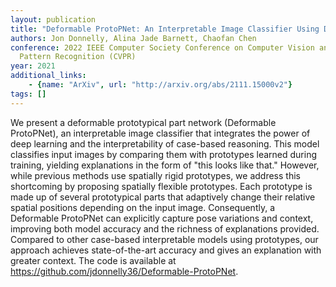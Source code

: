 ```yaml
---
layout: publication
title: "Deformable ProtoPNet: An Interpretable Image Classifier Using Deformable Prototypes"
authors: Jon Donnelly, Alina Jade Barnett, Chaofan Chen
conference: 2022 IEEE Computer Society Conference on Computer Vision and
  Pattern Recognition (CVPR)
year: 2021
additional_links: 
    - {name: "ArXiv", url: "http://arxiv.org/abs/2111.15000v2"}
tags: []
---
```

We present a deformable prototypical part network (Deformable ProtoPNet), an
interpretable image classifier that integrates the power of deep learning and
the interpretability of case-based reasoning. This model classifies input
images by comparing them with prototypes learned during training, yielding
explanations in the form of "this looks like that." However, while previous
methods use spatially rigid prototypes, we address this shortcoming by
proposing spatially flexible prototypes. Each prototype is made up of several
prototypical parts that adaptively change their relative spatial positions
depending on the input image. Consequently, a Deformable ProtoPNet can
explicitly capture pose variations and context, improving both model accuracy
and the richness of explanations provided. Compared to other case-based
interpretable models using prototypes, our approach achieves state-of-the-art
accuracy and gives an explanation with greater context. The code is available
at https://github.com/jdonnelly36/Deformable-ProtoPNet.